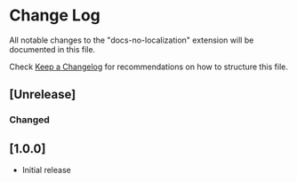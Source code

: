 # Change Log
All notable changes to the "docs-no-localization" extension will be documented in this file.

Check [Keep a Changelog](http://keepachangelog.com/) for recommendations on how to structure this file.

## [Unrelease]

### Changed

## [1.0.0]

- Initial release